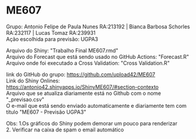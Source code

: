 # ME607
Grupo: Antonio Felipe de Paula Nunes RA:213192 | Bianca Barbosa Schorles RA:232117 | Lucas Tomaz RA:239931  
Ação escolhida para previsão: UGPA3

Arquivo do Shiny: "Trabalho Final ME607.rmd"  
Arquivo do Forecast que está sendo usado no GitHub Actions: "Forecast.R"  
Arquivo onde foi executado a Cross Validation: "Cross Validation.R"

link do GitHub do grupo: https://github.com/upload42/ME607   
Link do Shiny Onlines: https://antonio42.shinyapps.io/ShinyME607/#section-contexto  
Arquivo que se atualiza diariamente está no Github com o nome "_previsao.csv"  
O e-mail que está sendo enviado automaticamente e diariamente tem com título "ME607 - Previsão UGPA3"

Obs: 
1.Os gráficos do Shiny podem demorar um pouco para renderizar  
2. Verificar na caixa de spam o email automático

